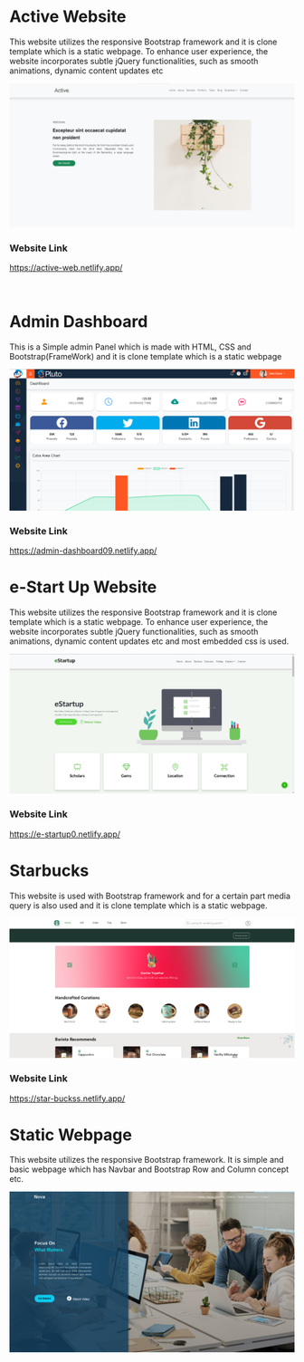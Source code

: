 <h1> Active Website </h1>
<p> 
  This website utilizes the responsive Bootstrap framework and it is clone template which is a static webpage. To enhance user experience, the website incorporates subtle jQuery functionalities, such as smooth animations, dynamic content updates etc
</p> 
<img src="https://github.com/Rohit-Pakhre09/BOOTSTRAP-Projects/blob/c5497c8a63940cca846bfadef48b3b413b84317b/Active-Website.png">

<h3> Website Link </h3>
<a href="https://active-web.netlify.app/"> <p>https://active-web.netlify.app/</p> </a>
<br>

<h1> Admin Dashboard </h1>
<p>This is a Simple admin Panel which is made with HTML, CSS and Bootstrap(FrameWork) and it is clone template which is a static webpage</p>
<img src="https://github.com/Rohit-Pakhre09/BOOTSTRAP-Projects/blob/219da2142ed5e75d8605163f2835d95d79fb659a/DashBoard.png">

<h3>Website Link </h3>
<a href="https://admin-dashboard09.netlify.app/">https://admin-dashboard09.netlify.app/</a>

<h1> e-Start Up Website </h1>
<p> 
  This website utilizes the responsive Bootstrap framework and it is clone template which is a static webpage. To enhance user experience, the website incorporates subtle jQuery functionalities, such as smooth animations, dynamic content updates etc and most embedded css is used.
</p> 
<img src="https://github.com/Rohit-Pakhre09/Bootstrap-Projects/blob/5b621dc50229eff02bf40283425f53361fe741bf/e-Startup/Assets/e-startup.png">

<h3>Website Link </h3>
<a href="https://e-startup0.netlify.app/">https://e-startup0.netlify.app/</a>

<h1> Starbucks </h1>

<p> This website is used with Bootstrap framework and for a certain part media query is also used and it is clone template which is a static webpage. </p>

<img src="https://github.com/Rohit-Pakhre09/BOOTSTRAP-Projects/blob/ab4bca49d03ba53e3d8e6621985efa36c5a7332f/Starbucks.png">

<h3> Website Link </h3>
<a href="https://star-buckss.netlify.app/"> <p>https://star-buckss.netlify.app/</p> </a>


<h1> Static Webpage </h1>
<p> 
  This website utilizes the responsive Bootstrap framework. It is simple and basic webpage which has Navbar and Bootstrap Row and Column concept etc.  
</p> 
<img src="https://github.com/Rohit-Pakhre09/Bootstrap-Projects/blob/d6994f0a301e83a958e8c8d1bfb84aeaf3874813/Static%20Webpage/Assets/BootStrap%20Template.png">
